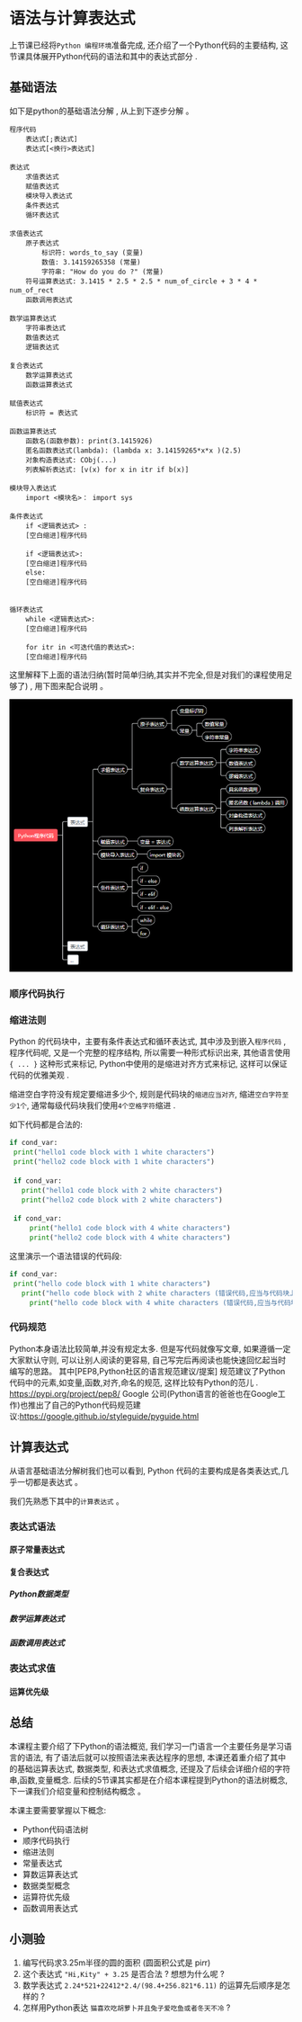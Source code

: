 # 语法与计算表达式

上节课已经将`Python 编程环境`准备完成, 还介绍了一个Python代码的主要结构, 这节课具体展开Python代码的语法和其中的表达式部分 .


## 基础语法

如下是python的基础语法分解 , 从上到下逐步分解 。

```
程序代码
    表达式[;表达式]
    表达式[<换行>表达式]

表达式
    求值表达式
    赋值表达式
    模块导入表达式
    条件表达式
    循环表达式

求值表达式
    原子表达式
        标识符: words_to_say (变量)
        数值: 3.14159265358 (常量)
        字符串: "How do you do ?" (常量)
    符号运算表达式: 3.1415 * 2.5 * 2.5 * num_of_circle + 3 * 4 * num_of_rect
    函数调用表达式

数学运算表达式
    字符串表达式
    数值表达式
    逻辑表达式

复合表达式
    数学运算表达式
    函数运算表达式

赋值表达式
    标识符 = 表达式

函数运算表达式
    函数名(函数参数): print(3.1415926)
    匿名函数表达式(lambda): (lambda x: 3.14159265*x*x )(2.5)
    对象构造表达式: CObj(...)
    列表解析表达式: [v(x) for x in itr if b(x)]

模块导入表达式
    import <模块名>： import sys

条件表达式    
    if <逻辑表达式> :
    [空白缩进]程序代码

    if <逻辑表达式>:
    [空白缩进]程序代码
    else:
    [空白缩进]程序代码


循环表达式
    while <逻辑表达式>:
    [空白缩进]程序代码
    
    for itr in <可迭代值的表达式>:
    [空白缩进]程序代码

```

这里解释下上面的语法归纳(暂时简单归纳,其实并不完全,但是对我们的课程使用足够了) ,  用下图来配合说明 。

![](03/img/syntax.png "Python语法归纳")


### 顺序代码执行



### 缩进法则

Python 的代码块中，主要有条件表达式和循环表达式, 其中涉及到嵌入`程序代码` , 程序代码呢, 又是一个完整的程序结构, 所以需要一种形式标识出来, 其他语言使用`{ ... }` 这种形式来标记, Python中使用的是缩进对齐方式来标记, 这样可以保证代码的优雅美观 .

缩进空白字符没有规定要缩进多少个, 规则是代码块的`缩进应当对齐`, 缩进`空白字符至少1个`, 通常每级代码块我们使用`4个空格字符`缩进 .

如下代码都是合法的:
```python
if cond_var:
 print("hello1 code block with 1 white characters")
 print("hello2 code block with 1 white characters")

 if cond_var:
   print("hello1 code block with 2 white characters")
   print("hello2 code block with 2 white characters")

 if cond_var:
     print("hello1 code block with 4 white characters")
     print("hello2 code block with 4 white characters")


```

这里演示一个语法错误的代码段:

```python
if cond_var:
 print("hello code block with 1 white characters")
   print("hello code block with 2 white characters (错误代码,应当与代码块上一行对齐,1个空格)")
     print("hello code block with 4 white characters (错误代码,应当与代码块第一行对齐,1个空格)")

```


### 代码规范

Python本身语法比较简单,并没有规定太多. 但是写代码就像写文章, 如果遵循一定大家默认守则, 可以让别人阅读的更容易, 自己写完后再阅读也能快速回忆起当时编写的思路。
其中[PEP8,Python社区的语言规范建议/提案] 规范建议了Python代码中的元素,如变量,函数,对齐,命名的规范, 这样比较有Python的范儿 . https://pypi.org/project/pep8/
Google 公司(Python语言的爸爸也在Google工作)也推出了自己的Python代码规范建议:https://google.github.io/styleguide/pyguide.html


## 计算表达式

从语言基础语法分解树我们也可以看到, Python 代码的主要构成是各类表达式,几乎一切都是表达式 。

我们先熟悉下其中的`计算表达式` 。


### 表达式语法

#### 原子常量表达式

#### 复合表达式

##### Python数据类型

##### 数学运算表达式

##### 函数调用表达式

### 表达式求值

#### 运算优先级


## 总结
本课程主要介绍了下Python的语法概览, 我们学习一门语言一个主要任务是学习语言的语法, 有了语法后就可以按照语法来表达程序的思想, 本课还着重介绍了其中的基础运算表达式, 数据类型, 和表达式求值概念, 还提及了后续会详细介绍的字符串,函数,变量概念. 后续的5节课其实都是在介绍本课程提到Python的语法树概念, 下一课我们介绍变量和控制结构概念 。

本课主要需要掌握以下概念:
* Python代码语法树
* 顺序代码执行
* 缩进法则
* 常量表达式
* 算数运算表达式
* 数据类型概念
* 运算符优先级
* 函数调用表达式


## 小测验
1. 编写代码求3.25m半径的圆的面积 (圆面积公式是 pi*r*r)
2. 这个表达式 `"Hi,Kity" + 3.25` 是否合法 ? 想想为什么呢 ?
3. 数学表达式 `2.24*521+22412*2.4/(98.4+256.821*6.11)` 的运算先后顺序是怎样的 ?
4. 怎样用Python表达 `猫喜欢吃胡萝卜并且兔子爱吃鱼或者冬天不冷` ?



